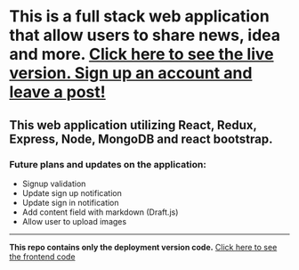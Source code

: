 # This is a full stack web application that allow users to share news, idea and more. [Click here to see the live version. Sign up an account and leave a post!](https://full-stack-blog-sharing.herokuapp.com/)
## This web application utilizing React, Redux, Express, Node, MongoDB and react bootstrap.



### Future plans and updates on the application:
 - Signup validation
 - Update sign up notification
 - Update sign in notification
 - Add content field with markdown (Draft.js)
 - Allow user to upload images


---
**This repo contains only the deployment version code.** [Click here to see the frontend code](https://github.com/HangCcZ/Full-Stack-Blog-Sharing-Frontend)
